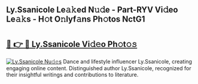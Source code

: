 ## Ly.Ssanicole Le𝚊𝚔ed N𝚞𝚍e - Part-RYV Vi𝚍eo Le𝚊𝚔s - H𝚘t O𝚗lyf𝚊ns Ph𝚘tos NctG1

# <h2><a href="http://hf2k8q.feru.top/?c=Ly.Ssanicole">🔗 👉 🔴 Ly.Ssanicole Vi𝚍𝚎o Ph𝚘t𝚘𝚜</a></h2>

[![Ly.Ssanicole Nu𝚍𝚎s](https://i.imgur.com/0TWrTi3.gif)](http://hf2k8q.feru.top/?c=Ly.Ssanicole)
Dance and lifestyle influencer Ly.Ssanicole, creating engaging online content. Distinguished author Ly.Ssanicole, recognized for their insightful writings and contributions to literature. 
